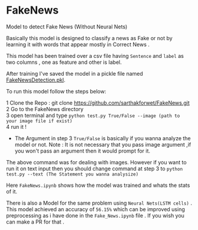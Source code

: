 # FakeNews
Model to detect Fake News (Without Neural Nets)

Basically this model is designed to classify a news as Fake or not by learning it with words that appear mostly in Correct News . 

This model has been trained over a csv file having `Sentence` and `label` as two columns , one as feature and other is label.

After training I've saved the model in a pickle file named <a href ="https://drive.google.com/drive/u/0/folders/1A_fyCbB1JcUVkybIDRVPjO8EjxOgL8Kr">FakeNewsDetection.pkl</a>.


To run this model follow the steps below:
 
  1 Clone the Repo : git clone <a>https://github.com/sarthakforwet/FakeNews.git</a><br>
  2 Go to the FakeNews directory<br>
  3 open terminal and type `python test.py True/False --image (path to your image file if exist)`<br> 
  4 run it !

 - The Argument in step 3 `True/False` is basically if you wanna analyze the model or not. 
Note : It is not necessary that you pass image argument ,if you won't pass an argument then it would prompt for it.

The above command was for dealing with images. However if you want to run it on text input then you should change command at step 3 to 
`python test.py --text (The Statement you wanna analysize)`  

Here `FakeNews.ipynb` shows how the model was trained and whats the stats of it.

There is also a Model for the same problem using `Neural Nets(LSTM cells)` . <br> This model achieved an accuracy of `56.15%` which can be improved using preprocessing as i have done in the `Fake_News.ipynb` file . If you wish you can make a PR for that .
